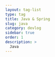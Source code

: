 ```yaml
---
layout: tag-list
type: tag
title: Java & Spring
slug: java
category: devlog
sidebar: true
order: 1
description: >
  Java
---
```

